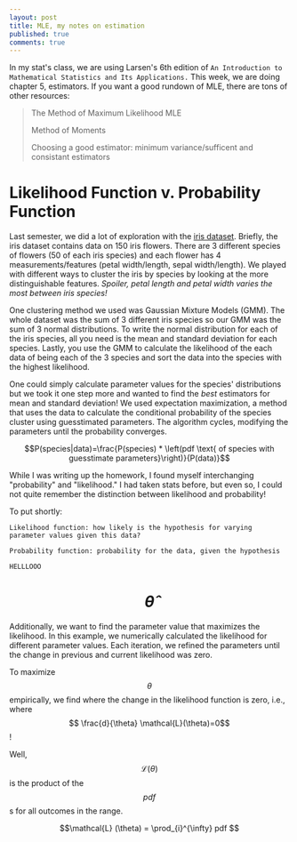 ```yaml
---
layout: post
title: MLE, my notes on estimation
published: true
comments: true
---
```


In my stat's class, we are using Larsen's 6th edition of `An Introduction to Mathematical Statistics and Its Applications.` This week, we are doing chapter 5, estimators. If you want a good rundown of MLE, there are tons of other resources:

> The Method of Maximum Likelihood MLE
> 
> Method of Moments
> 
> Choosing a good estimator: minimum variance/sufficent and consistant estimators

# Likelihood Function v. Probability Function
Last semester, we did a lot of exploration with the [iris dataset](https://www.kaggle.com/datasets/uciml/iris). Briefly, the iris dataset contains data on 150 iris flowers. There are 3 different species of flowers (50 of each iris species) and each flower has 4 measurements/features (petal width/length, sepal width/length). We played with different ways to cluster the iris by species by looking at the more distinguishable features. *Spoiler, petal length and petal width varies the most between iris species!*

One clustering method we used was Gaussian Mixture Models (GMM). The whole dataset was the sum of 3 different iris species so our GMM was the sum of 3 normal distributions. To write the normal distribution for each of the iris species, all you need is the mean and standard deviation for each species. Lastly, you use the GMM to calculate the likelihood of the each data of being each of the 3 species and sort the data into the species with the highest likelihood.

One could simply calculate parameter values for the species' distributions but we took it one step more and wanted to find the *best* estimators for mean and standard deviation! We used expectation maximization, a method that uses the data to calculate the conditional probability of the species cluster using guesstimated parameters. The algorithm cycles, modifying the parameters until the probability converges.

$$P(species|data)=\frac{P(species) * \left(pdf \text{ of species with guesstimate parameters}\right)}{P(data)}$$

While I was writing up the homework, I found myself interchanging "probability" and "likelihood." I had taken stats before, but even so, I could not quite remember the distinction between likelihood and probability!

To put shortly:

`Likelihood function: how likely is the hypothesis for varying parameter values given this data?`

`Probability function: probability for the data, given the hypothesis`

```
HELLLOOO
```
# $$\hat{\theta}$$
Additionally, we want to find the parameter value that maximizes the likelihood. In this example, we numerically calculated the likelihood for different parameter values. Each iteration, we refined the parameters until the change in previous and current likelihood was zero.

To maximize $$\theta$$ empirically, we find where the change in the likelihood function is zero, i.e., where $$ \frac{d}{\theta} \mathcal{L}(\theta)=0$$!

Well, $$\mathcal{L}(\theta)$$ is the product of the $$pdf$$s for all outcomes in the range. 

$$\mathcal{L} (\theta) = \prod_{i}^{\infty} pdf $$


